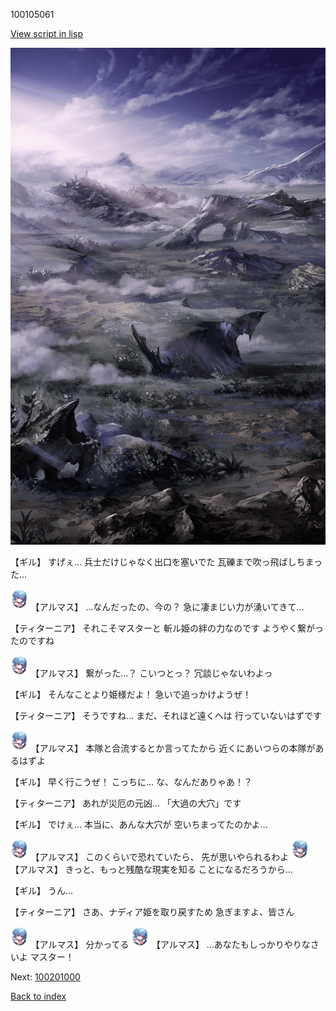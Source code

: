 100105061

[View script in lisp](../scripts/100105061.txt)

![101_plain_daytime.png](../images/backgrounds/101_plain_daytime.png)

【ギル】
すげぇ…
兵士だけじゃなく出口を塞いでた
瓦礫まで吹っ飛ばしちまった…

<img src="../images/units/3103811.png" alt="3103811.png" height="34"/>
【アルマス】
…なんだったの、今の？
急に凄まじい力が湧いてきて…

【ティターニア】
それこそマスターと
斬ル姫の絆の力なのです
ようやく繋がったのですね

<img src="../images/units/3103811.png" alt="3103811.png" height="34"/>
【アルマス】
繋がった…？
こいつとっ？
冗談じゃないわよっ

【ギル】
そんなことより姫様だよ！
急いで追っかけようぜ！

【ティターニア】
そうですね…
まだ、それほど遠くへは
行っていないはずです

<img src="../images/units/3103811.png" alt="3103811.png" height="34"/>
【アルマス】
本隊と合流するとか言ってたから
近くにあいつらの本隊があるはずよ

【ギル】
早く行こうぜ！
こっちに…
な、なんだありゃあ！？

【ティターニア】
あれが災厄の元凶…
「大過の大穴」です

【ギル】
でけぇ…
本当に、あんな大穴が
空いちまってたのかよ…

<img src="../images/units/3103811.png" alt="3103811.png" height="34"/>
【アルマス】
このくらいで恐れていたら、
先が思いやられるわよ

<img src="../images/units/3103811.png" alt="3103811.png" height="34"/>
【アルマス】
きっと、もっと残酷な現実を知る
ことになるだろうから…

【ギル】
うん…

【ティターニア】
さあ、ナディア姫を取り戻すため
急ぎますよ、皆さん

<img src="../images/units/3103811.png" alt="3103811.png" height="34"/>
【アルマス】
分かってる

<img src="../images/units/3103811.png" alt="3103811.png" height="34"/>
【アルマス】
…あなたもしっかりやりなさいよ
マスター！

Next: [100201000](100201000.md)

[Back to index](index.md)
